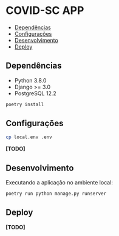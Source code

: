 # COVID-SC APP

- [Dependências](#dependencias)
- [Configurações](#configuracoes)
- [Desenvolvimento](#desenvolvimento)
- [Deploy](#deploy)

## Dependências

- Python 3.8.0
- Django >= 3.0
- PostgreSQL 12.2

```sh
poetry install
```

## Configurações
```sh
cp local.env .env
```
**[TODO]**

## Desenvolvimento

Executando a aplicação no ambiente local:

```sh
poetry run python manage.py runserver
```

## Deploy

**[TODO]**
